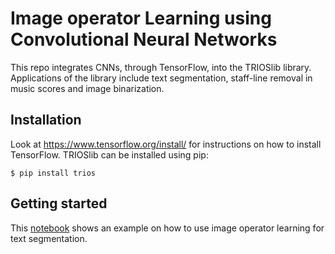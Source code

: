 # Image operator Learning using Convolutional Neural Networks
 
This repo integrates CNNs, through TensorFlow, into the TRIOSlib library. Applications of the library include text segmentation, staff-line removal in music scores and image binarization.


## Installation
Look at https://www.tensorflow.org/install/ for instructions on how to install TensorFlow. 
TRIOSlib can be installed using pip:

```
$ pip install trios
```

## Getting started
This [notebook](./cnn_trioslib.ipynb) shows an example on how to use image operator learning for text segmentation.
